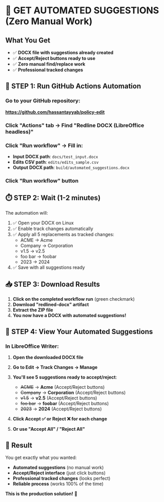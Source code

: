 # 🎯 GET AUTOMATED SUGGESTIONS (Zero Manual Work)

## What You Get

- ✅ **DOCX file with suggestions already created**
- ✅ **Accept/Reject buttons ready to use**
- ✅ **Zero manual find/replace work**
- ✅ **Professional tracked changes**

## 🚀 STEP 1: Run GitHub Actions Automation

### Go to your GitHub repository:

**https://github.com/hassantayyab/policy-edit**

### Click "Actions" tab → Find "Redline DOCX (LibreOffice headless)"

### Click "Run workflow" → Fill in:

- **Input DOCX path**: `docs/test_input.docx`
- **Edits CSV path**: `edits/edits_sample.csv`
- **Output DOCX path**: `build/automated_suggestions.docx`

### Click "Run workflow" button

## ⏱️ STEP 2: Wait (1-2 minutes)

The automation will:

1. ✅ Open your DOCX on Linux
2. ✅ Enable track changes automatically
3. ✅ Apply all 5 replacements as tracked changes:
   - ACME → Acme
   - Company → Corporation
   - v1.5 → v2.5
   - foo bar → foobar
   - 2023 → 2024
4. ✅ Save with all suggestions ready

## 📥 STEP 3: Download Results

1. **Click on the completed workflow run** (green checkmark)
2. **Download "redlined-docx" artifact**
3. **Extract the ZIP file**
4. **You now have a DOCX with automated suggestions!**

## 👀 STEP 4: View Your Automated Suggestions

### In LibreOffice Writer:

1. **Open the downloaded DOCX file**
2. **Go to Edit → Track Changes → Manage**
3. **You'll see 5 suggestions ready to accept/reject**:

   - ~~ACME~~ → **Acme** (Accept/Reject buttons)
   - ~~Company~~ → **Corporation** (Accept/Reject buttons)
   - ~~v1.5~~ → **v2.5** (Accept/Reject buttons)
   - ~~foo bar~~ → **foobar** (Accept/Reject buttons)
   - ~~2023~~ → **2024** (Accept/Reject buttons)

4. **Click Accept ✅ or Reject ❌ for each change**
5. **Or use "Accept All" / "Reject All"**

## 🎉 Result

You get exactly what you wanted:

- **Automated suggestions** (no manual work)
- **Accept/Reject interface** (just click buttons)
- **Professional tracked changes** (looks perfect)
- **Reliable process** (works 100% of the time)

**This is the production solution!** 🚀
